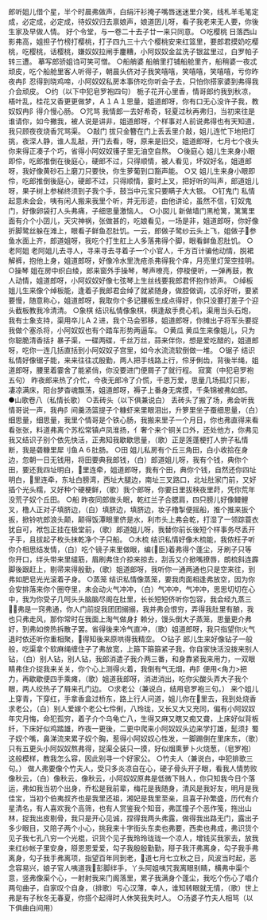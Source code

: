 <!-- { "loadSidebar": true } -->
郎听姐儿借个星，半个时晨弗做声，白绢汗衫掩子嘴唇迷迷里介笑，线札羊毛笔定成，必定成，必定成，待奴奴归去禀娘声，娘道囝儿呀，看子我老来无人要，你後生家及早做人情。
好个令堂，与一卷二十去子廿一来只同意。
○吃樱桃
日落西山影弗高，姐担子竹榜打樱桃，打子四九三十六个樱桃安来红篮里，要郎君摸奶吃樱桃，吃樱桃，话樱桃，嫌奴奴拉闸手鏖糟，小阿奴奴金盆洗子银盆里过，白罗帕子转三遭。
摹写郎骄姐诌可笑可憎。
○船艄婆
船艄里打铺船舱里齐，船稍婆一夜忒顽皮，吃个船舱里客人听得子，朝晨头侪对子我笑嘻嘻，笑嘻嘻，笑嘻嘻，亏你昨夜冉阝忍得到晓鸡啼，小阿奴奴私房本事侪吃你听会子去，只怕你搭家婆到弗得我介会顽皮。
○约（以下中犯皂罗袍四句）
栀子花开心里香，情哥郎约我到秋凉，梧叶乱，桂花又香更更做梦，Ａ１Ａ１思量，姐道郎呀，你有口无心没许子我，教奴奴冉阝得介慢心肠。
○咒骂
我情郎一去好希奇，轻夏过秋再弗归，当初来往是谁请你，如今撇我，被人说是讲非，姐道郎呀，个样事对人前说弗得也有天知道，我只顾夜夜烧香咒骂渠。
○敲门
拔只金簪在门上丢丢里介敲，姐儿连忙下地把灯挑，夜深人静，谁人乱敲，开门去看，呀，原来是旧交，姐道郎呀，七月七个夜头你来得正凑子个巧，省得小阿奴奴镬子里无油空自熬。
○後庭心
姐儿生来身小眼即伶，吃郎推倒在後庭心，硬郎不过，只得顺情，被人看见，坏奴好名，姐道郎呀，我好像黄砂石上磨刀只要快，你生萝葡到口豁声能。
○又
姐儿生来身小眼即伶，吃郎推倒後庭心，硬郎不过，只得顺情，霎时上叉，把好听的叫声，郎道姐儿呀，果子树上参梯终须到子我个手，鼓当中元宝只要瞒子大大银。
○钉鬼门
私情起意未会会，咦有闲人搬来我里个听，并无形迹，由他讲论，虽然不信，钉奴鬼门，好像卵袋打人头弗痛，子细思量激恼人。
○小囡儿
新做墙门黑枪篱，篱篱里面有介个小囝儿，天灾神祸，张做甚的，吃娘看见，一场是非，姐道郎呀，你好像折脚鹭丝躲在滩上，眼看子鲜鱼忍肚饥。一云，郎做子鹭纱云头上飞，姐做子参鱼水面上齐，郎道姐呀，我吃个打生舡上人多落弗得个脚，眼看鲜鱼忍肚饥。
○老阿姐
老阿姐儿去寻人，寻来寻去寻着子一个小官人，千方百计骗他动情，脱裙解裤，抱他上身，姐道郎呀，好像冷水里洗疮杀弗得我个痒，月亮里灯笼空挂明。
○操琴
姐在房中织白绫，郎来窗外手操琴，琴声嘹亮，停梭便听，一弹再鼓，教人动情，姐道郎呀，小阿奴奴好像七弦琴上生丝线要我郎君怀抱作娇声。
○绰板
姐儿生来像个绰板能，逢着子我郎君会绰了就紧随身，做腔做调，忒杀好听，要紧要慢，随意称心，姐道郎呀，我取你个多记腰板生成点得好，你只没要打差子个迎头截板教我冷清清。
○象棋
结识私情像象棋，棋逢敌手费心机，渠用当头石炮，我有士象支持，渠用卒儿Ａ２进，我个马会邪移，姐道郎呀，你摊出子将军头要捉我做个塞杀将，小阿奴奴也有个踏车形势两逼车。
○黄瓜
黄瓜生来像姐儿，只为你聪脆清香括扌暴子渠，一碟两碟，千丝万丝，蒜来伴你，想是爱吃醋的，姐道郎呀，吃你一连几括直括到小阿奴奴子宫里，如今水流流软倒做一堆。
○锯子
结识私情好像锯子能，来来往往忒殷勤，两人把手线路上行，伶牙俐齿，背後半绳，姐道郎呀，腰里着霎舍了能紧俏，你没要进门便屑子了就行程。
寂寞（中犯皂罗袍五句）
昨夜郎来热了介忙，今夜无郎冷了介慌，千恩万爱，思量几场孤灯只影，凄凉满床，阳台梦杳魂飘荡，姐道郎呀，褥子上番身无席摸，千条锦被弗如郎。
●山歌卷八（私情长歌）
○丢砖头（以下俱兼说白）
丢砖头了搬了场，弗会听我情哥说一声，我冉阝间羹汤篮提子个糠虾来里眼泪出，升箩里坐子蚕细思量，（白）细思量，细思量，我里个情哥是个铁心肠，我搬来里子一个月日，你也弗直得来看看张张，料道弗离个苏松常镇卢凤淮扬，亻奢个来个铜关口外，还处他方，你弗见我又结识子别个依先快活，正弗知我歇歇思量，（歌）正是莲蓬梗打人拚子私情断，我是砻糠里犀刂鱼Ａ６肚肠。
○田
姐儿私房有个丘三角田，白小收拾在身边，忽朝一日无钱用，将田要典我郎钱，（白）郎道姐儿呀，我有个钱，典你个田，要还我四址明白，里连牵，姐道郎呀，我有个田，典你个钱，自然还你四址明白，里连牵，东址白膀湾，西址大腿边，南址三叉路口，北址肚家门前，又好插个光头糯，又好种个硬梗鲜，（歌）我个郎呀，你要日里拔秧夜里莳，凭你荒年没荒子奴个丘田。
○船
昨夜同郎做头眠，乾红兰子合腮肩，四只膀儿好像鳗鲤叉，橹人正对子填脐边，（白）填脐边，填脐边，妆子橹掣便摇船，推个推来扳个扳，掀铃吭郎浪头颠，颠得饭潭眼里侪是水，利市头上弗会乾，打湿了一领踪蓑衣犹自可，袱包正挂在极堂前，（歌）郎道姐儿呀，我替你前长後短个样事务尽丢开子手，且拔起子枚头抹乾净个子只船。
○木梳
结识私情好像木梳能，我侬枉子听你介相思结发情，（白）吃个镜子来里做眼，编{臣}着弗得个蓬尘，牙刷子只等你开口，绊头带来里缱筋，眉刷弗住介掠来掠去，刮舌又介掀嘴撩唇，朗梳斜连霹脚後跟赶上，剔帚来得殷勤，（歌）姐道郎呀，我听你一通两通也只是空来往，到弗如肥皂光光滚着子身。
○蒸笼
结识私情像蒸笼，要我肉面相逢弗放空，因为你会安排落来你个圈夺里，未会动火气冲冲，（白）气冲冲，气冲冲，思思切切在心中，我为你受子几呵头头脑脑尽阁在肚里，长长短短侪听你包容，我会经九蒸三弗是一窍弗通，你人门前捉我团团搦搦，我并弗会恨穷，弄得我肚里有酿，我也只弗走风，那你常时在我面上淘气做身扌赖分，馒头倒大子蒸笼，思量更介弗好，到弗如傍热拆散子罢。省得後来冷气直冲，（歌）姐道郎呀，我只指望你火气退时依还听你重相聚，得知後来原哄得我精空。
○钻子
郎儿生来好像钻子一般般，吃渠拿个软麻绳缠住子了弗放宽，上箍下箍箍紧子我，你自家快活没拨来别人钻，（白）别人钻，别人钻，我郎消遣子我介两三番，和身靠紧我来用力，一双眼睛弗住介捉我来关关，你个心上测得火着，我倒有气无烟，冉阝便用<角力>把力，再歇歇便四手乘瘫，（歌）姐道我郎呀，消进消出，吃你尖酸头弄大子我个眼，两人绞热子了屑来孔门边。
○求老公（兼说白，结用皂罗袍三句。）
来个姐儿上穿青，下穿红，手拿香盒过桥东，路上行人问道，姐儿你在里去，我到处烧香求老公，（白）别人爱嫁个老公七伶俐，八玲珑，又长又大又充同，偏有小阿奴奴年灾月悔，命犯孤穷，着子介个乌龟亡八，生得又麻又瞎又痴又聋，上床好似背板纤，下床好似鸡踏雄，昨夜一更後，二更中爬来小阿奴奴头边来学打雄，髭须扌蜀子奴个嘴，鼻涕流来累子奴个胸，惹得小阿奴奴心性发，一脚踢倒在里床东，（歌）只有五更头小阿奴奴熬弗得，捉渠仝装只一摸，好似烟熏萝卜火烧葱，（皂罗袍）这般模样，教我怎么容，因此别寻一个好家公。
○竹夫人（兼说白，中犯排歌三句。）
做人弗要像个竹夫人，受只多炎凉自在心，硬子骨头开子眼，看我人情势败像秋云，（白）像秋云，像秋云，小阿奴奴原弗是低微下贱人，你只知我今日个落运，弗如我当初个出身，乔松是我前辈，梅花是我随身，清风是我好友，明月是我佳宝，当初个伯夷叔齐也是我里还祖，湘妃是我里至亲，且喜子孙繁盛，历代有介星清名，有人喜欢我个高筛，也有人赏鉴我个知音，弗匡撞子个恶作笺，拖出山林，捉我出皮剔骨，我只是开心见诚，捏得我两头弗露，做得我出路无门，露出子多少眼目，又陪子两个小心，挑我来十字街头东卖也弗要，西卖也弗成，弗识货个见子我七孔八穷一个光棍，识货个见子我玲玲珑珑一个凉人，增钱买我家去，放我来红纱帐子里安身，搿恩恩爱爱，勾子我殷殷勤勤，搿子我汗弗离身，勾子我手弗离身，勾子我手弗离项，指望百年同到老，道七月七立秋之日，风波当时起，恶念容易兴，娘子官人咦道我彭脚绊手，丫头阿姐咦咒我离眼别睛，横弗中渠个意，竖弗像渠个心，一射射我来门阁落里，累子我满身个蓬尘，我吃个伤心了唱介两句曲子，自家叹个自身，（排歌）亏心汉薄，幸人，谁知转眼就无情，（歌）世上弗是有子秋冬无春夏，你搭个起得时人休笑我失时人。
○汤婆子竹夫人相骂（以下俱曲白间用）
